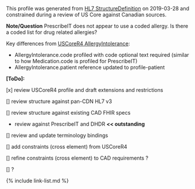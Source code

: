 <!--- Text entered into this file will appear at the top of the profiles page before the Formal Views of the profile content. -->

This profile was generated from [HL7 StructureDefinition](https://www.hl7.org/fhir/allergyintolerance.profile.json) on 2019-03-28 and constrained during a review of US Core against Canadian sources.

**Note/Question** PrescribeIT does not appear to use a coded allergy.  Is there a coded list for drug related allergies?

Key differences from [USCoreR4 AllergyIntolerance](https://build.fhir.org/ig/HL7/US-Core-R4/StructureDefinition-us-core-allergyintolerance.html):
- AllergyIntolerance.code profiled with code optional text required (similar to how Medication.code is profiled for PrescribeIT)
- AllergyIntolerance.patient reference updated to profile-patient

**[ToDo]:**

[x] review USCoreR4 profile and draft extensions and restrictions

[] review structure against pan-CDN HL7 v3

[] review structure against existing CAD FHIR specs
- review against PrescribeIT and DHDR **<< outstanding**

[] review and update terminology bindings

[] add constraints (cross element) from USCoreR4

[] refine constraints (cross element) to CAD requirements ?

[] ?

{% include link-list.md %}
